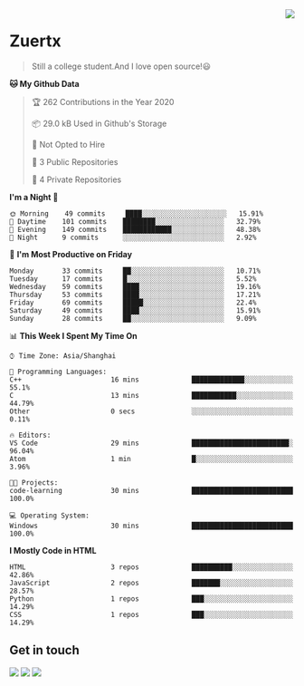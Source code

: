 <a href="#">
<img align="right" src="https://github-readme-stats.vercel.app/api?username=zuertx&show_icons=true&hide_border=true">
</a>

# Zuertx
> Still a college student.And I love open source!😃  

<!--START_SECTION:waka-->
**🐱 My Github Data** 

> 🏆 262 Contributions in the Year 2020
 > 
> 📦 29.0 kB Used in Github's Storage 
 > 
> 🚫 Not Opted to Hire
 > 
> 📜 3 Public Repositories
 > 
> 🔑 4 Private Repositories 

**I'm a Night 🦉** 

```text
🌞 Morning    49 commits     ████░░░░░░░░░░░░░░░░░░░░░   15.91% 
🌆 Daytime    101 commits    ████████░░░░░░░░░░░░░░░░░   32.79% 
🌃 Evening    149 commits    ████████████░░░░░░░░░░░░░   48.38% 
🌙 Night      9 commits      ░░░░░░░░░░░░░░░░░░░░░░░░░   2.92%

```
📅 **I'm Most Productive on Friday** 

```text
Monday       33 commits     ██░░░░░░░░░░░░░░░░░░░░░░░   10.71% 
Tuesday      17 commits     █░░░░░░░░░░░░░░░░░░░░░░░░   5.52% 
Wednesday    59 commits     ████░░░░░░░░░░░░░░░░░░░░░   19.16% 
Thursday     53 commits     ████░░░░░░░░░░░░░░░░░░░░░   17.21% 
Friday       69 commits     █████░░░░░░░░░░░░░░░░░░░░   22.4% 
Saturday     49 commits     ████░░░░░░░░░░░░░░░░░░░░░   15.91% 
Sunday       28 commits     ██░░░░░░░░░░░░░░░░░░░░░░░   9.09%

```


📊 **This Week I Spent My Time On** 

```text
⌚︎ Time Zone: Asia/Shanghai

💬 Programming Languages: 
C++                      16 mins             █████████████░░░░░░░░░░░░   55.1% 
C                        13 mins             ███████████░░░░░░░░░░░░░░   44.79% 
Other                    0 secs              ░░░░░░░░░░░░░░░░░░░░░░░░░   0.11%

🔥 Editors: 
VS Code                  29 mins             ████████████████████████░   96.04% 
Atom                     1 min               █░░░░░░░░░░░░░░░░░░░░░░░░   3.96%

🐱‍💻 Projects: 
code-learning            30 mins             █████████████████████████   100.0%

💻 Operating System: 
Windows                  30 mins             █████████████████████████   100.0%

```

**I Mostly Code in HTML** 

```text
HTML                     3 repos             ██████████░░░░░░░░░░░░░░░   42.86% 
JavaScript               2 repos             ███████░░░░░░░░░░░░░░░░░░   28.57% 
Python                   1 repos             ███░░░░░░░░░░░░░░░░░░░░░░   14.29% 
CSS                      1 repos             ███░░░░░░░░░░░░░░░░░░░░░░   14.29%

```



<!--END_SECTION:waka-->

## Get in touch
[![](https://img.shields.io/badge/-https://zuertx.tk-0e83cd?style=flat-square&logo=Blogger&logoColor=fff)](https://zuertx.tk)
[![](https://img.shields.io/badge/-@zuertx-3db6f1?style=flat-square&logo=Telegram&logoColor=2ca5e0)](https://t.me/zuertx)
[![](https://img.shields.io/badge/-zuertx@gmail.com-911318?style=flat-square&logo=Mail.RU&logoColor=white&labelColor=c14438)](mailto:zuertx_at_gmail.com)
